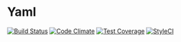 # Yaml
[![Build Status](https://travis-ci.org/Javanile/Yaml.svg?branch=master)](https://travis-ci.org/Javanile/Yaml)
[![Code Climate](https://codeclimate.com/github/Javanile/Yaml/badges/gpa.svg)](https://codeclimate.com/github/Javanile/Yaml)
[![Test Coverage](https://codeclimate.com/github/Javanile/Yaml/badges/coverage.svg)](https://codeclimate.com/github/Javanile/Yaml/coverage)
[![StyleCI](https://styleci.io/repos/83056039/shield?branch=master)](https://styleci.io/repos/83056039)

